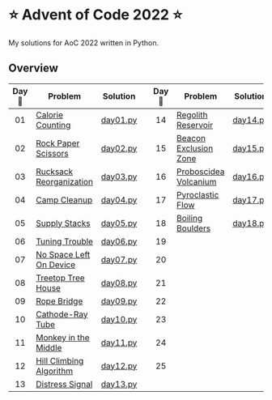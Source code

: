 # :star: Advent of Code 2022 :star:

My solutions for AoC 2022 written in Python.

## Overview

| Day :christmas_tree: | Problem | Solution | | Day :christmas_tree: | Problem | Solution |
| :---: | --- | --- | --- | :---: | --- | --- |
| 01 | [Calorie Counting](https://adventofcode.com/2022/day/1) | [day01.py](src/solutions/day01/day_nice01.py) || 14 | [Regolith Reservoir](https://adventofcode.com/2022/day/14) | [day14.py](src/solutions/day14.py) |
| 02 | [Rock Paper Scissors](https://adventofcode.com/2022/day/2) | [day02.py](src/solutions/day02.py) || 15 | [Beacon Exclusion Zone](https://adventofcode.com/2022/day/15) | [day15.py](src/solutions/day15.py) |
| 03 | [Rucksack Reorganization](https://adventofcode.com/2022/day/3) | [day03.py](src/solutions/day03.py) || 16 | [Proboscidea Volcanium](https://adventofcode.com/2022/day/16) | [day16.py](src/solutions/day16.py) |
| 04 | [Camp Cleanup](https://adventofcode.com/2022/day/4) | [day04.py](src/solutions/day04.py) || 17 | [Pyroclastic Flow](https://adventofcode.com/2022/day/17) | [day17.py](src/solutions/day17.py) |
| 05 | [Supply Stacks](https://adventofcode.com/2022/day/5) | [day05.py](src/solutions/day05.py) || 18 | [Boiling Boulders](https://adventofcode.com/2022/day/18) | [day18.py](src/solutions/day18.py) |
| 06 | [Tuning Trouble](https://adventofcode.com/2022/day/6) | [day06.py](src/solutions/day06.py) || 19 | [](https://adventofcode.com/2022/day/19) | [](src/solutions/day19.py) |
| 07 | [No Space Left On Device](https://adventofcode.com/2022/day/7) | [day07.py](src/solutions/day07.py) || 20 | [](https://adventofcode.com/2022/day/20) | [](src/solutions/day20.py) 
| 08 | [Treetop Tree House](https://adventofcode.com/2022/day/8) | [day08.py](src/solutions/day08.py) || 21 | [](https://adventofcode.com/2022/day/21) | [](src/solutions/day21.py) |
| 09 | [Rope Bridge](https://adventofcode.com/2022/day/9) | [day09.py](src/solutions/day09.py) || 22 | [](https://adventofcode.com/2022/day/22) | [](src/solutions/day22.py) |
| 10 | [Cathode-Ray Tube](https://adventofcode.com/2022/day/10) | [day10.py](src/solutions/day10.py) || 23 | [](https://adventofcode.com/2022/day/23) | [](src/solutions/day23.py) |
| 11 | [Monkey in the Middle](https://adventofcode.com/2022/day/11) | [day11.py](src/solutions/day11.py) || 24 | [](https://adventofcode.com/2022/day/24) | [](src/solutions/day24.py) |
| 12 | [Hill Climbing Algorithm](https://adventofcode.com/2022/day/12) | [day12.py](src/solutions/day12.py) || 25 | [](https://adventofcode.com/2022/day/25) | [](src/solutions/day25.py) |
| 13 | [Distress Signal](https://adventofcode.com/2022/day/13) | [day13.py](src/solutions/day13.py) |